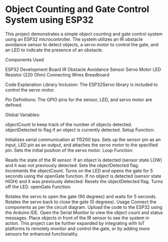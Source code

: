 # Object Counting and Gate Control System using ESP32

This project demonstrates a simple object counting and gate control system using an ESP32 microcontroller. The system utilizes an IR obstacle avoidance sensor to detect objects, a servo motor to control the gate, and an LED to indicate the presence of an obstacle.

Components Used

ESP32 Development Board
IR Obstacle Avoidance Sensor
Servo Motor
LED
Resistor (220 Ohm)
Connecting Wires
Breadboard

Code Explanation
Library Inclusion: The ESP32Servo library is included to control the servo motor.

Pin Definitions: The GPIO pins for the sensor, LED, and servo motor are defined.

Global Variables:

objectCount to keep track of the number of objects detected.
objectDetected to flag if an object is currently detected.
Setup Function:

Initializes serial communication at 115200 bps.
Sets up the sensor pin as an input, LED pin as an output, and attaches the servo motor to the specified pin.
Sets the initial position of the servo motor.
Loop Function:

Reads the state of the IR sensor.
If an object is detected (sensor state LOW) and it was not previously detected:
Sets the objectDetected flag.
Increments the objectCount.
Turns on the LED and opens the gate for 5 seconds using the openGate function.
If no object is detected (sensor state HIGH) and it was previously detected:
Resets the objectDetected flag.
Turns off the LED.
openGate Function:

Rotates the servo to open the gate (90 degrees) and waits for 5 seconds.
Rotates the servo back to close the gate (0 degrees).
Usage
Connect the components as per the circuit diagram.
Upload the code to the ESP32 using the Arduino IDE.
Open the Serial Monitor to view the object count and status messages.
Place objects in front of the IR sensor to see the system in action.
This project can be further expanded by integrating with IoT platforms to remotely monitor and control the gate, or by adding more sensors for enhanced functionality.
